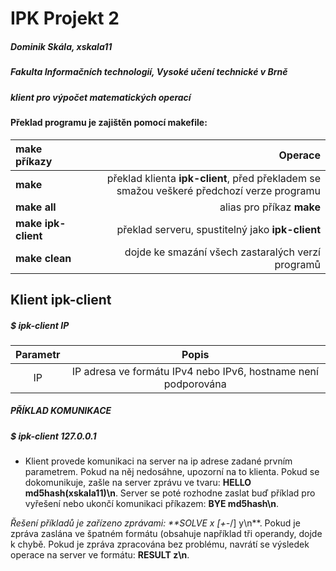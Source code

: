 # IPK Projekt 2
##### Dominik Skála, xskala11
##### Fakulta Informačních technologií, Vysoké učení technické v Brně

##### klient pro výpočet matematických operací



#### Překlad programu je zajištěn pomocí makefile:
| make příkazy | Operace |
| :-------------------------- | --------:|
| **make** | překlad klienta **ipk-client**, před překladem se smažou veškeré předchozí verze programu |
| **make all** | alias pro příkaz **make** |
| **make ipk-client** | překlad serveru, spustitelný jako **ipk-client** |
| **make clean** | dojde ke smazání všech zastaralých verzí programů |

## Klient **ipk-client**
##### $ **ipk-client IP**
| Parametr | Popis |
|:-----:| :-----:|
| IP | IP adresa ve formátu IPv4 nebo IPv6, hostname není podporována |

##### **PŘÍKLAD KOMUNIKACE**

##### $ ipk-client 127.0.0.1
* Klient provede komunikaci na server na ip adrese zadané prvním parametrem. Pokud na něj nedosáhne, upozorní na to klienta. Pokud se dokomunikuje, zašle na server zprávu ve tvaru: **HELLO md5hash(xskala11)\n**. Server se poté rozhodne zaslat buď příklad pro vyřešení nebo ukončí komunikaci příkazem: **BYE md5hash\n**.

*Řešení příkladů je zařízeno zprávami: **SOLVE x [+-*/] y\n**. Pokud je zpráva zaslána ve špatném formátu (obsahuje například tři operandy, dojde k chybě. Pokud je zpráva zpracována bez problému, navrátí se výsledek operace na server ve formátu: **RESULT z\n**.
